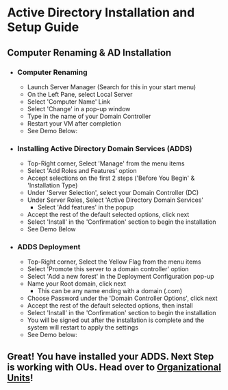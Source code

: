 # Active Directory Installation and Setup Guide

## Computer Renaming & AD Installation

* ### Computer Renaming
    - Launch Server Manager (Search for this in your start menu)
    - On the Left Pane, select Local Server
    - Select 'Computer Name' Link
    - Select 'Change' in a pop-up window
    - Type in the name of your Domain Controller
    - Restart your VM after completion
    - See Demo Below:



* ### Installing Active Directory Domain Services (ADDS)
    - Top-Right corner, Select 'Manage' from the menu items
    - Select 'Add Roles and Features' option
    - Accept selections on the first 2 steps ('Before You Begin' & 'Installation Type)
    - Under 'Server Selection', select your Domain Controller (DC)
    - Under Server Roles, Select 'Active Directory Domain Services'
        - Select 'Add features' in the popup
    - Accept the rest of the default selected options, click next
    - Select 'Install' in the 'Confirmation' section to begin the installation
    - See Demo Below






* ### ADDS Deployment
    - Top-Right corner, Select the Yellow Flag from the menu items
    - Select 'Promote this server to a domain controller' option
    - Select 'Add a new forest' in the Deployment Configuration pop-up
    - Name your Root domain, click next
        - This can be any name ending with a domain (.com)
    - Choose Password under the 'Domain Controller Options', click next
    - Accept the rest of the default selected options, then install
    - Select 'Install' in the 'Confirmation' section to begin the installation
    - You will be signed out after the installation is complete and the system will restart to apply the settings
    - See Demo below:






## Great! You have installed your ADDS. Next Step is working with OUs. Head over to <a href="https://github.com/KwaneleKhumalo/active_directory/blob/master/orgaizational_units/ou.md" target="_blank">Organizational Units</a>!




